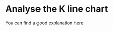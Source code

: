 # Analyse the K line chart

You can find a good explanation [here](https://www.investopedia.com/trading/candlestick-charting-what-is-it/)


